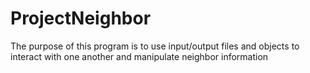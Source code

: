 # ProjectNeighbor
The purpose of this program is to use input/output files and objects to interact with one another and manipulate neighbor information
